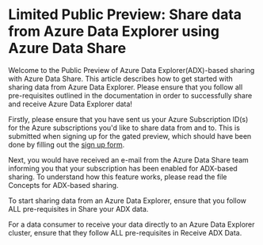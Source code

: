 # Limited Public Preview: Share data from Azure Data Explorer using Azure Data Share

Welcome to the Public Preview of Azure Data Explorer(ADX)-based sharing with Azure Data Share. This article describes how to get started with sharing data from Azure Data Explorer. Please ensure that you follow all pre-requisites outlined in the documentation in order to successfully share and receive Azure Data Explorer data!

Firstly, please ensure that you have sent us your Azure Subscription ID(s) for the Azure subscriptions you'd like to share data from and to. This is submitted when signing up for the gated preview, which should have been done by filling out the [sign up form](https://aka.ms/azuredatasharepreviewsignup).

Next, you would have received an e-mail from the Azure Data Share team informing you that your subscription has been enabled for ADX-based sharing. To understand how this feature works, please read the file Concepts for ADX-based sharing.

To start sharing data from an Azure Data Explorer, ensure that you follow ALL pre-requisites in Share your ADX data.

For a data consumer to receive your data directly to an Azure Data Explorer cluster, ensure that they follow ALL pre-requisites in Receive ADX Data.
